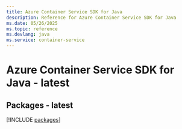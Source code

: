 ```yaml
---
title: Azure Container Service SDK for Java
description: Reference for Azure Container Service SDK for Java
ms.date: 05/26/2025
ms.topic: reference
ms.devlang: java
ms.service: container-service
---
```

# Azure Container Service SDK for Java - latest
## Packages - latest
[!INCLUDE [packages](container-service-index.md)]